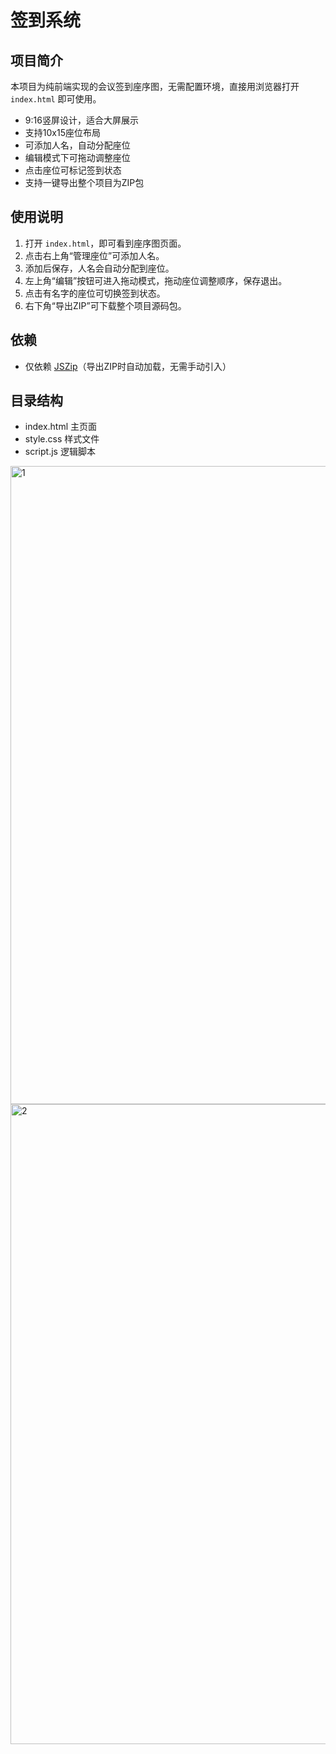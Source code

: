 # 签到系统

## 项目简介
本项目为纯前端实现的会议签到座序图，无需配置环境，直接用浏览器打开 `index.html` 即可使用。

- 9:16竖屏设计，适合大屏展示
- 支持10x15座位布局
- 可添加人名，自动分配座位
- 编辑模式下可拖动调整座位
- 点击座位可标记签到状态
- 支持一键导出整个项目为ZIP包

## 使用说明
1. 打开 `index.html`，即可看到座序图页面。
2. 点击右上角“管理座位”可添加人名。
3. 添加后保存，人名会自动分配到座位。
4. 左上角“编辑”按钮可进入拖动模式，拖动座位调整顺序，保存退出。
5. 点击有名字的座位可切换签到状态。
6. 右下角“导出ZIP”可下载整个项目源码包。

## 依赖
- 仅依赖 [JSZip](https://stuk.github.io/jszip/)（导出ZIP时自动加载，无需手动引入）

## 目录结构
- index.html  主页面
- style.css   样式文件
- script.js   逻辑脚本

<img width="590" height="1021" alt="1" src="https://github.com/user-attachments/assets/2c15fe1f-9ad6-439c-b6e2-ade3674c1b25" />

<img width="576" height="1024" alt="2" src="https://github.com/user-attachments/assets/6ef9ce97-4968-4d43-8bd0-7157d7ec30af" />
